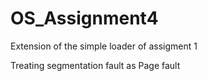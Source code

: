 # OS_Assignment4

Extension of the simple loader of assigment 1

Treating segmentation fault as Page fault
